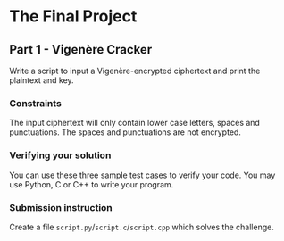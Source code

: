 # The Final Project

## Part 1 - Vigenère Cracker

Write a script to input a Vigenère-encrypted ciphertext and print the plaintext and key. 

### Constraints
The input ciphertext will only contain lower case letters, spaces and punctuations. The spaces and punctuations are not encrypted.

### Verifying your solution
You can use these three sample test cases to verify your code. You may use Python, C or C++ to write your program.

### Submission instruction
Create a file `script.py`/`script.c`/`script.cpp` which solves the challenge.
